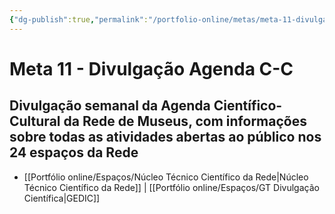 ```yaml
---
{"dg-publish":true,"permalink":"/portfolio-online/metas/meta-11-divulgacao-agenda-c-c/","tags":["💼/🎯"],"created":"2024-02-05T11:59:48.708-03:00","updated":"2024-02-06T20:23:21.135-03:00"}
---
```



# Meta 11 - Divulgação Agenda C-C

## Divulgação semanal da Agenda Científico-Cultural da Rede de Museus, com informações sobre todas as atividades abertas ao público nos 24 espaços da Rede

- [[Portfólio online/Espaços/Núcleo Técnico Científico da Rede\|Núcleo Técnico Científico da Rede]] | [[Portfólio online/Espaços/GT Divulgação Científica\|GEDIC]]